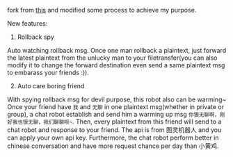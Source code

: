 fork from [this](http://github.com/Urinx/WeixinBot) and modified some process to achieve my purpose.

New features:

1. Rollback spy

Auto watching rollback msg. Once one man rollback a plaintext, just forward the latest plaintext from the unlucky man to your filetransfer(you can also modify it to change the forward destination even send a same plaintext msg to embarass your friends :)).

2. Auto care boring friend

With spying rollback msg for devil purpose, this robot also can be warming~
Once your friend have `我` and `无聊` in one plaintext msg(whether in private or group), a chat robot establish and send him a warming up msg `你狠无聊啊，刚好我也很无聊，我们聊聊呗~`. Then, every plaintext from this friend will send to a chat robot and response to your friend. The api is from 图灵机器人 and you can apply your own api key. Furthermore, the chat robot perform better in chinese conversation and have more request chance per day than 小黄鸡.


